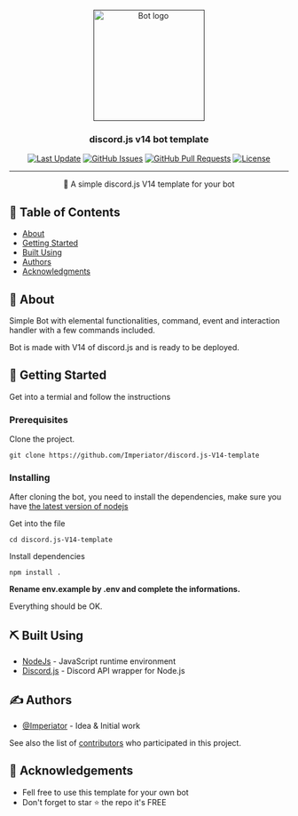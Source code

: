 <p align="center">
  <a href="" rel="noopener">
 <img width=200px height=200px src="https://i.imgur.com/FxL5qM0.jpg" alt="Bot logo"></a>
</p>

<h3 align="center">discord.js v14 bot template</h3>

<div align="center">

[![Last Update](https://shields.io/github/last-commit/Imperiator/discord.js-V14-template)](https://shields.io/github/last-commit/Imperiator/discord.js-V14-template)
[![GitHub Issues](https://img.shields.io/github/issues/Imperiator/discord.js-V14-template.svg)](https://github.com/Imperiator/discord.js-V14-template/issues)
[![GitHub Pull Requests](https://img.shields.io/github/issues-pr/Imperiator/discord.js-V14-template.svg)](https://github.com/kylelobo/discord.js-V14-template/pulls)
[![License](https://img.shields.io/badge/license-MIT-blue.svg)](/LICENSE)

</div>

---

<p align="center"> 🤖 A simple discord.js V14 template for your bot
    <br> 
</p>

## 📝 Table of Contents

- [About](#about)
- [Getting Started](#getting_started)
- [Built Using](#built_using)
- [Authors](#authors)
- [Acknowledgments](#acknowledgement)

## 🧐 About <a name = "about"></a>

Simple Bot with elemental functionalities, command, event and interaction handler with a few commands included.

Bot is made with V14 of discord.js and is ready to be deployed.




## 🏁 Getting Started <a name = "getting_started"></a>

Get into a termial and follow the instructions


### Prerequisites

Clone the project.

```
git clone https://github.com/Imperiator/discord.js-V14-template
```

### Installing

After cloning the bot, you need to install the dependencies, make sure you have [the latest version of nodejs](https://nodejs.org/en/)

Get into the file

```
cd discord.js-V14-template
```

Install dependencies

```
npm install .
```

**Rename env.example by .env and complete the informations.**


Everything should be OK.


## ⛏️ Built Using <a name = "built_using"></a>

- [NodeJs](https://nodejs.org) - JavaScript runtime environment
- [Discord.js](https://discord.js.org/#/) - Discord API wrapper for Node.js

## ✍️ Authors <a name = "authors"></a>

- [@Imperiator](https://github.com/Imperiator) - Idea & Initial work

See also the list of [contributors](https://github.com/imperiator/discord.js-V14-template/contributors) who participated in this project.

## 🎉 Acknowledgements <a name = "acknowledgement"></a>

- Fell free to use this template for your own bot
- Don't forget to star ⭐ the repo it's FREE

